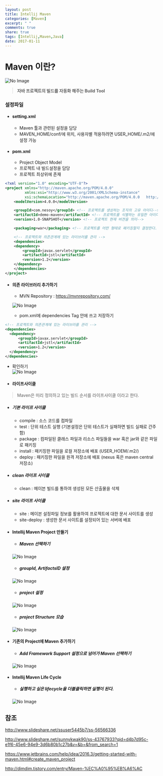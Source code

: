 ```yaml
---
layout: post
title: Intellij Maven
categories: [Maven]
excerpt: " "
comments: true
share: true
tags: [Intellij,Maven,Java]
date: 2017-01-11
---
```

# **Maven 이란?**
![No Image](/assets/20170111/maven.PNG)

> **자바 프로젝트의 빌드를 자동화 해주는 Build Tool**

### 설정파일

- #### setting.xml
  - Maven 툴과 관련된 설정을 담당
  - MAVEN_HOME/conf/에 위치, 사용자별 적용하려면 USER_HOME/.m2/에 설정 가능

- #### pom.xml
  - Project Object Model
  - 프로젝트 내 빌드설정을 담당
  - 프로젝트 최상위에 존재

```xml
<?xml version="1.0" encoding="UTF-8"?>
<project xmlns="http://maven.apache.org/POM/4.0.0"
         xmlns:xsi="http://www.w3.org/2001/XMLSchema-instance"
         xsi:schemaLocation="http://maven.apache.org/POM/4.0.0   http://maven.apache.org/xsd/maven-4.0.0.xsd">
    <modelVersion>4.0.0</modelVersion>

    <groupId>com.nesoy</groupId> <!-- 프로젝트를 생성하는 조직의 고유 아이디-->
    <artifactId>demo-maven</artifactId> <!-- 프로젝트를 식별하는 유일한 아이디-->
    <version>1.0-SNAPSHOT</version> <!-- 프로젝트 현재 버젼을 의미-->

    <packaging>war</packaging> <!-- 프로젝트를 어떤 형태로 패키징할지 결정한다. jav, war, ear, pom등이 해당된다.-->

    <!-- 프로젝트와 의존관계에 있는 라이브러를 관리 -->
    <dependencies>
    <dependency>
        <groupId>javax.servlet</groupId>
        <artifactId>jstl</artifactId>
        <version>1.2</version>
    </dependency>
    </dependencies>
</project>
```

- #### 의존 라이브러리 추가하기
  - MVN Repository : <https://mvnrepository.com/>

  ![No Image](/assets/20170111/mvnRepository.PNG)

  - pom.xml에 dependencies Tag 안에 쓰고 저장하기

```xml
<!-- 프로젝트와 의존관계에 있는 라이브러를 관리 -->
<dependencies>
  <dependency>
      <groupId>javax.servlet</groupId>
      <artifactId>jstl</artifactId>
      <version>1.2</version>
  </dependency>
</dependencies>
```

  - 확인하기  
  ![No Image](/assets/20170111/library.PNG)


- #### 라이프사이클
 > Maven은 미리 정의하고 있는 빌드 순서를 라이프사이클 이라고 한다.

- ##### 기본 라이프 사이클
  - compile : 소스 코드를 컴파일
  - test : 단위 테스트 실행 (기본설정은 단위 테스트가 실패하면 빌드 실패로 간주함)
  - package : 컴파일된 클래스 파일과 리소스 파일들을 war 혹은 jar와 같은 파일로 패키징
  - install : 패키징한 파일을 로컬 저장소에 배포 (USER_HOEM/.m2/)
  - deploy : 패키징한 파일을 원격 저장소에 배포 (nexus 혹은 maven central 저장소)

- ##### clean 라이프 사이클
  - clean : 메이븐 빌드를 통하여 생성된 모든 산출물을 삭제

- ##### site 라이프 사이클
  - site : 메이븐 설정파일 정보를 활용하여 프로젝트에 대한 문서 사이트를 생성
  - site-deploy : 생성한 문서 사이트를 설정되어 있는 서버에 배포

- #### Intellij Maven Project 만들기
  - ##### Maven 선택하기

  ![No Image](/assets/20170111/1.PNG)

  - ##### groupId, ArtifactsID 설정

  ![No Image](/assets/20170111/2.PNG)

  - ##### project 설정

  ![No Image](/assets/20170111/3.PNG)

  - ##### project Structure 모습

  ![No Image](/assets/20170111/4.PNG)

- #### 기존의 Project에 Maven 추가하기
  - ##### Add Framework Support 설정으로 넘어가 Maven 선택하기
  ![No Image](/assets/20170111/5.PNG)

- #### Intellij Maven Life Cycle
  - ##### 실행하고 싶은 lifecycle을 더블클릭하면 실행이 된다.
  ![No Image](/assets/20170111/lifecycle.PNG)




## 참조
<http://www.slideshare.net/ssuser5445b7/ss-56566336>

<http://www.slideshare.net/sunnykwak90/ss-43767933?qid=d4b7d95c-e1f6-45e6-94e9-3d6b80b1c27b&v=&b=&from_search=1>

<https://www.jetbrains.com/help/idea/2016.3/getting-started-with-maven.html#create_maven_project>

<http://dimdim.tistory.com/entry/Maven-%EC%A0%95%EB%A6%AC>
